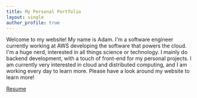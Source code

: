 ```yaml
---
title: My Personal Portfolio
layout: single 
author_profile: true
---
```

Welcome to my website! My name is Adam. I'm a software engineer currently working at AWS developing the software that powers the cloud.
I'm a huge nerd, interested in all things science or technology. I mainly do backend development, with a touch of front-end for my personal projects.
I am currently very interested in cloud and distributed computing, and I am working every day to learn more.
Please have a look around my website to learn more!

[Resume](./assets/files/resume.pdf)
